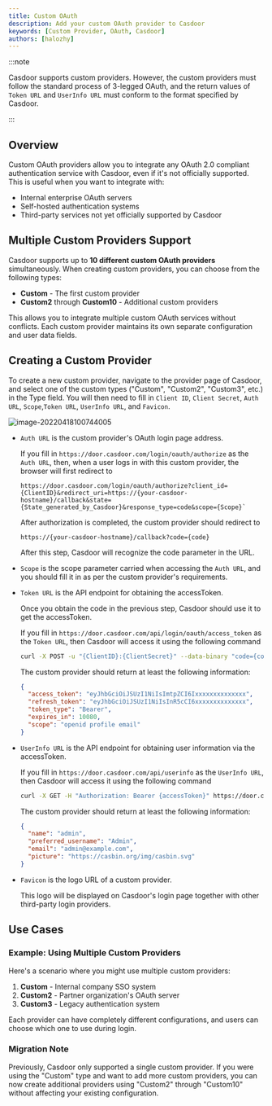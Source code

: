 ```yaml
---
title: Custom OAuth
description: Add your custom OAuth provider to Casdoor
keywords: [Custom Provider, OAuth, Casdoor]
authors: [halozhy]
---
```


:::note

Casdoor supports custom providers. However, the custom providers must follow the standard process of 3-legged OAuth, and the return values of `Token URL` and `UserInfo URL` must conform to the format specified by Casdoor.

:::

## Overview

Custom OAuth providers allow you to integrate any OAuth 2.0 compliant authentication service with Casdoor, even if it's not officially supported. This is useful when you want to integrate with:

- Internal enterprise OAuth servers
- Self-hosted authentication systems
- Third-party services not yet officially supported by Casdoor

## Multiple Custom Providers Support

Casdoor supports up to **10 different custom OAuth providers** simultaneously. When creating custom providers, you can choose from the following types:

- **Custom** - The first custom provider
- **Custom2** through **Custom10** - Additional custom providers

This allows you to integrate multiple custom OAuth services without conflicts. Each custom provider maintains its own separate configuration and user data fields.

## Creating a Custom Provider

To create a new custom provider, navigate to the provider page of Casdoor, and select one of the custom types ("Custom", "Custom2", "Custom3", etc.) in the Type field. You will then need to fill in `Client ID`, `Client Secret`, `Auth URL`, `Scope`,`Token URL`, `UserInfo URL`, and `Favicon`.

![image-20220418100744005](/img/providers/OAuth/customprovider.png)

- `Auth URL` is the custom provider's OAuth login page address.

  If you fill in `https://door.casdoor.com/login/oauth/authorize` as the `Auth URL`, then, when a user logs in with this custom provider, the browser will first redirect to

  ```url
  https://door.casdoor.com/login/oauth/authorize?client_id={ClientID}&redirect_uri=https://{your-casdoor-hostname}/callback&state={State_generated_by_Casdoor}&response_type=code&scope={Scope}` 
  ```

  After authorization is completed, the custom provider should redirect to

  ```url
  https://{your-casdoor-hostname}/callback?code={code}
  ```

  After this step, Casdoor will recognize the code parameter in the URL.

- `Scope` is the scope parameter carried when accessing the `Auth URL`, and you should fill it in as per the custom provider's requirements.

- `Token URL` is the API endpoint for obtaining the accessToken.

  Once you obtain the code in the previous step, Casdoor should use it to get the accessToken.

  If you fill in `https://door.casdoor.com/api/login/oauth/access_token` as the `Token URL`, then Casdoor will access it using the following command

  ```bash
  curl -X POST -u "{ClientID}:{ClientSecret}" --data-binary "code={code}&grant_type=authorization_code&redirect_uri=https://{your-casdoor-hostname}/callback" https://door.casdoor.com/api/login/oauth/access_token
  ```

  The custom provider should return at least the following information:

  ```json
  {
    "access_token": "eyJhbGciOiJSUzI1NiIsImtpZCI6Ixxxxxxxxxxxxxx",
    "refresh_token": "eyJhbGciOiJSUzI1NiIsInR5cCI6xxxxxxxxxxxxxx",
    "token_type": "Bearer",
    "expires_in": 10080,
    "scope": "openid profile email"
  }
  ```

- `UserInfo URL` is the API endpoint for obtaining user information via the accessToken.

  If you fill in `https://door.casdoor.com/api/userinfo` as the `UserInfo URL`, then Casdoor will access it using the following command

  ```bash
  curl -X GET -H "Authorization: Bearer {accessToken}" https://door.casdoor.com/api/userinfo
  ```

  The custom provider should return at least the following information:

  ```json
  {
    "name": "admin",
    "preferred_username": "Admin",
    "email": "admin@example.com",
    "picture": "https://casbin.org/img/casbin.svg"
  }
  ```

- `Favicon` is the logo URL of a custom provider.

  This logo will be displayed on Casdoor's login page together with other third-party login providers.

## Use Cases

### Example: Using Multiple Custom Providers

Here's a scenario where you might use multiple custom providers:

1. **Custom** - Internal company SSO system
2. **Custom2** - Partner organization's OAuth server
3. **Custom3** - Legacy authentication system

Each provider can have completely different configurations, and users can choose which one to use during login.

### Migration Note

Previously, Casdoor only supported a single custom provider. If you were using the "Custom" type and want to add more custom providers, you can now create additional providers using "Custom2" through "Custom10" without affecting your existing configuration.

